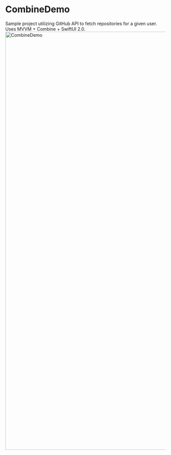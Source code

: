 # CombineDemo
Sample project utilizing GitHub API to fetch repositories for a given user. Uses MVVM + Combine + SwiftUI 2.0.
<img width="1310" alt="CombineDemo" src="https://user-images.githubusercontent.com/6804537/95316287-e5969d80-0893-11eb-92f5-d31fe0f06667.png">
